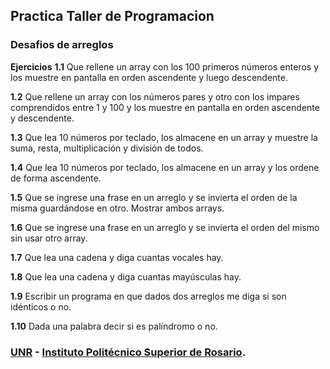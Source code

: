 ## Practica Taller de Programacion
### Desafios de arreglos

**Ejercicios**
**1.1** Que rellene un array con los 100 primeros números enteros y los muestre en pantalla en orden
ascendente y luego descendente.

**1.2** Que rellene un array con los números pares y otro con los impares comprendidos entre 1 y 100
y los muestre en pantalla en orden ascendente y descendente.

**1.3** Que lea 10 números por teclado, los almacene en un array y muestre la suma, resta,
multiplicación y división de todos.

**1.4** Que lea 10 números por teclado, los almacene en un array y los ordene de forma ascendente.

**1.5** Que se ingrese una frase en un arreglo y se invierta el orden de la misma guardándose en otro.
Mostrar ambos arrays.

**1.6** Que se ingrese una frase en un arreglo y se invierta el orden del mismo sin usar otro array.

**1.7** Que lea una cadena y diga cuantas vocales hay.

**1.8** Que lea una cadena y diga cuantas mayúsculas hay.

**1.9** Escribir un programa en que dados dos arreglos me diga si son idénticos o no.

**1.10** Dada una palabra decir si es palíndromo o no.

### [UNR](https://unr.edu.ar/) - [Instituto Politécnico Superior de Rosario](https://www.ips.edu.ar/).
